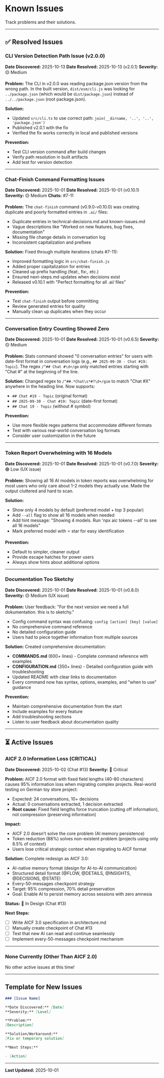 # Known Issues

Track problems and their solutions.

---

## ✅ Resolved Issues

### CLI Version Detection Path Issue (v2.0.0)

**Date Discovered:** 2025-10-13
**Date Resolved:** 2025-10-13 (v2.0.1)
**Severity:** 🟡 Medium

**Problem:**
The CLI in v2.0.0 was reading package.json version from the wrong path. In the built version, `dist/esm/cli.js` was looking for `../package.json` (which would be `dist/package.json`) instead of `../../package.json` (root package.json).

**Solution:**

- Updated `src/cli.ts` to use correct path: `join(__dirname, '..', '..', 'package.json')`
- Published v2.0.1 with the fix
- Verified the fix works correctly in local and published versions

**Prevention:**

- Test CLI version command after build changes
- Verify path resolution in built artifacts
- Add test for version detection

---

### Chat-Finish Command Formatting Issues

**Date Discovered:** 2025-10-01
**Date Resolved:** 2025-10-01 (v0.10.1)
**Severity:** 🟡 Medium
**Chats:** #7-11

**Problem:**
The `chat-finish` command (v0.9.0-v0.10.0) was creating duplicate and poorly formatted entries in `.ai/` files:

- Duplicate entries in technical-decisions.md and known-issues.md
- Vague descriptions like "Worked on new features, bug fixes, documentation"
- Missing file change details in conversation log
- Inconsistent capitalization and prefixes

**Solution:**
Fixed through multiple iterations (chats #7-11):

- Improved formatting logic in `src/chat-finish.js`
- Added proper capitalization for entries
- Cleaned up prefix handling (feat:, fix:, etc.)
- Ensured next-steps.md updates when decisions exist
- Released v0.10.1 with "Perfect formatting for all .ai/ files"

**Prevention:**

- Test `chat-finish` output before committing
- Review generated entries for quality
- Manually clean up duplicates when they occur

---

### Conversation Entry Counting Showed Zero

**Date Discovered:** 2025-10-01
**Date Resolved:** 2025-10-01 (v0.6.5)
**Severity:** 🟡 Medium

**Problem:**
Stats command showed "0 conversation entries" for users with date-first format in conversation logs (e.g., `## 2025-09-30 - Chat #19: Topic`). The regex `/^## Chat #\d+/gm` only matched entries starting with "Chat #" at the beginning of the line.

**Solution:**
Changed regex to `/^##.*Chat\s*#?\d+/gim` to match "Chat #X" anywhere in the heading line. Now supports:

- `## Chat #19 - Topic` (original format)
- `## 2025-09-30 - Chat #19: Topic` (date-first format)
- `## Chat 19 - Topic` (without # symbol)

**Prevention:**

- Use more flexible regex patterns that accommodate different formats
- Test with various real-world conversation log formats
- Consider user customization in the future

---

### Token Report Overwhelming with 16 Models

**Date Discovered:** 2025-10-01
**Date Resolved:** 2025-10-01 (v0.7.0)
**Severity:** 🟢 Low (UX issue)

**Problem:**
Showing all 16 AI models in token reports was overwhelming for most users who only care about 1-2 models they actually use. Made the output cluttered and hard to scan.

**Solution:**

- Show only 4 models by default (preferred model + top 3 popular)
- Add `--all` flag to show all 16 models when needed
- Add hint message: "Showing 4 models. Run 'npx aic tokens --all' to see all 16 models"
- Mark preferred model with ⭐ star for easy identification

**Prevention:**

- Default to simpler, cleaner output
- Provide escape hatches for power users
- Always show hints about additional options

---

### Documentation Too Sketchy

**Date Discovered:** 2025-10-01
**Date Resolved:** 2025-10-01 (v0.8.0)
**Severity:** 🟡 Medium (UX issue)

**Problem:**
User feedback: "For the next version we need a full dokumentation. this is to sketchy."

- Config command syntax was confusing: `config [action] [key] [value]`
- No comprehensive command reference
- No detailed configuration guide
- Users had to piece together information from multiple sources

**Solution:**
Created comprehensive documentation:

- **COMMANDS.md** (600+ lines) - Complete command reference with examples
- **CONFIGURATION.md** (350+ lines) - Detailed configuration guide with troubleshooting
- Updated README with clear links to documentation
- Every command now has syntax, options, examples, and "when to use" guidance

**Prevention:**

- Maintain comprehensive documentation from the start
- Include examples for every feature
- Add troubleshooting sections
- Listen to user feedback about documentation quality

---

## ⏳ Active Issues

### AICF 2.0 Information Loss (CRITICAL)

**Date Discovered:** 2025-10-02 (Chat #13)
**Severity:** 🔴 Critical

**Problem:**
AICF 2.0 format with fixed field lengths (40-80 characters) causes 95% information loss when migrating complex projects. Real-world testing on German toy store project:

- Expected: 24 conversations, 10+ decisions
- Actual: 0 conversations extracted, 1 decision extracted
- **Root cause:** Fixed field lengths force truncation (cutting off information), not compression (preserving information)

**Impact:**

- AICF 2.0 doesn't solve the core problem (AI memory persistence)
- Token reduction (88%) solves non-existent problem (projects using only 8.5% of context)
- Users lose critical strategic context when migrating to AICF format

**Solution:**
Complete redesign as AICF 3.0:

- AI-native memory format (design for AI-to-AI communication)
- Structured detail format (@FLOW, @DETAILS, @INSIGHTS, @DECISIONS, @STATE)
- Every-50-messages checkpoint strategy
- Target: 95% compression, 70% detail preservation
- Goal: Enable AI to persist memory across sessions with zero amnesia

**Status:** 🚧 In Design (Chat #13)

**Next Steps:**

- [ ] Write AICF 3.0 specification in architecture.md
- [ ] Manually create checkpoint of Chat #13
- [ ] Test that new AI can read and continue seamlessly
- [ ] Implement every-50-messages checkpoint mechanism

---

### None Currently (Other Than AICF 2.0)

No other active issues at this time!

---

## Template for New Issues

```markdown
### [Issue Name]

**Date Discovered:** [Date]
**Severity:** [Level]

**Problem:**
[Description]

**Solution/Workaround:**
[Fix or temporary solution]

**Next Steps:**

- [Action]
```

---

**Last Updated:** 2025-10-01
